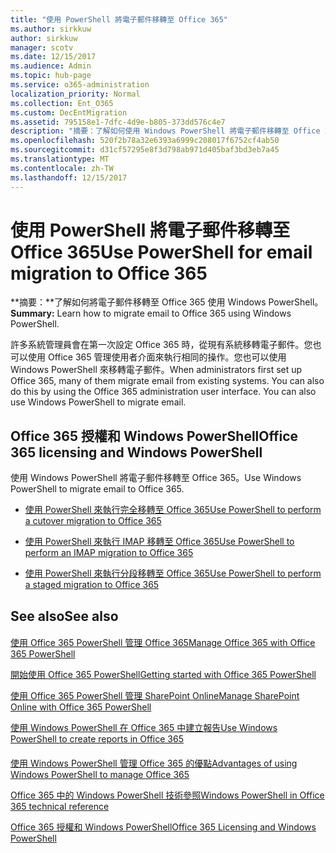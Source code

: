 ```yaml
---
title: "使用 PowerShell 將電子郵件移轉至 Office 365"
ms.author: sirkkuw
author: sirkkuw
manager: scotv
ms.date: 12/15/2017
ms.audience: Admin
ms.topic: hub-page
ms.service: o365-administration
localization_priority: Normal
ms.collection: Ent_O365
ms.custom: DecEntMigration
ms.assetid: 795158e1-7dfc-4d9e-b805-373dd576c4e7
description: "摘要：了解如何使用 Windows PowerShell 將電子郵件移轉至 Office 365。"
ms.openlocfilehash: 520f2b78a32e6393a6999c208017f6752cf4ab50
ms.sourcegitcommit: d31cf57295e8f3d798ab971d405baf3bd3eb7a45
ms.translationtype: MT
ms.contentlocale: zh-TW
ms.lasthandoff: 12/15/2017
---
```

# <a name="use-powershell-for-email-migration-to-office-365"></a><span data-ttu-id="8190b-103">使用 PowerShell 將電子郵件移轉至 Office 365</span><span class="sxs-lookup"><span data-stu-id="8190b-103">Use PowerShell for email migration to Office 365</span></span>

 <span data-ttu-id="8190b-104">**摘要：**了解如何將電子郵件移轉至 Office 365 使用 Windows PowerShell。</span><span class="sxs-lookup"><span data-stu-id="8190b-104">**Summary:** Learn how to migrate email to Office 365 using Windows PowerShell.</span></span>
  
<span data-ttu-id="8190b-p101">許多系統管理員會在第一次設定 Office 365 時，從現有系統移轉電子郵件。您也可以使用 Office 365 管理使用者介面來執行相同的操作。您也可以使用 Windows PowerShell 來移轉電子郵件。</span><span class="sxs-lookup"><span data-stu-id="8190b-p101">When administrators first set up Office 365, many of them migrate email from existing systems. You can also do this by using the Office 365 administration user interface. You can also use Windows PowerShell to migrate email.</span></span>
  
## <a name="office-365-licensing-and-windows-powershell"></a><span data-ttu-id="8190b-108">Office 365 授權和 Windows PowerShell</span><span class="sxs-lookup"><span data-stu-id="8190b-108">Office 365 licensing and Windows PowerShell</span></span>

<span data-ttu-id="8190b-109">使用 Windows PowerShell 將電子郵件移轉至 Office 365。</span><span class="sxs-lookup"><span data-stu-id="8190b-109">Use Windows PowerShell to migrate email to Office 365.</span></span> 
  
- [<span data-ttu-id="8190b-110">使用 PowerShell 來執行完全移轉至 Office 365</span><span class="sxs-lookup"><span data-stu-id="8190b-110">Use PowerShell to perform a cutover migration to Office 365</span></span>](use-powershell-to-perform-a-cutover-migration-to-office-365.md)
    
- [<span data-ttu-id="8190b-111">使用 PowerShell 來執行 IMAP 移轉至 Office 365</span><span class="sxs-lookup"><span data-stu-id="8190b-111">Use PowerShell to perform an IMAP migration to Office 365</span></span>](use-powershell-to-perform-an-imap-migration-to-office-365.md)
    
- [<span data-ttu-id="8190b-112">使用 PowerShell 來執行分段移轉至 Office 365</span><span class="sxs-lookup"><span data-stu-id="8190b-112">Use PowerShell to perform a staged migration to Office 365</span></span>](use-powershell-to-perform-a-staged-migration-to-office-365.md)
    
## <a name="see-also"></a><span data-ttu-id="8190b-113">See also</span><span class="sxs-lookup"><span data-stu-id="8190b-113">See also</span></span>

#### 

[<span data-ttu-id="8190b-114">使用 Office 365 PowerShell 管理 Office 365</span><span class="sxs-lookup"><span data-stu-id="8190b-114">Manage Office 365 with Office 365 PowerShell</span></span>](manage-office-365-with-office-365-powershell.md)
  
[<span data-ttu-id="8190b-115">開始使用 Office 365 PowerShell</span><span class="sxs-lookup"><span data-stu-id="8190b-115">Getting started with Office 365 PowerShell</span></span>](getting-started-with-office-365-powershell.md)
  
[<span data-ttu-id="8190b-116">使用 Office 365 PowerShell 管理 SharePoint Online</span><span class="sxs-lookup"><span data-stu-id="8190b-116">Manage SharePoint Online with Office 365 PowerShell</span></span>](manage-sharepoint-online-with-office-365-powershell.md)
  
[<span data-ttu-id="8190b-117">使用 Windows PowerShell 在 Office 365 中建立報告</span><span class="sxs-lookup"><span data-stu-id="8190b-117">Use Windows PowerShell to create reports in Office 365</span></span>](use-windows-powershell-to-create-reports-in-office-365.md)
#### 

[<span data-ttu-id="8190b-118">使用 Windows PowerShell 管理 Office 365 的優點</span><span class="sxs-lookup"><span data-stu-id="8190b-118">Advantages of using Windows PowerShell to manage Office 365</span></span>](http://technet.microsoft.com/library/15144a50-453e-4cd5-befd-bc6736697967.aspx)
  
[<span data-ttu-id="8190b-119">Office 365 中的 Windows PowerShell 技術參照</span><span class="sxs-lookup"><span data-stu-id="8190b-119">Windows PowerShell in Office 365 technical reference</span></span>](http://technet.microsoft.com/library/10d5c66a-7579-4319-aaa5-7a5e21d49cea.aspx)
  
[<span data-ttu-id="8190b-120">Office 365 授權和 Windows PowerShell</span><span class="sxs-lookup"><span data-stu-id="8190b-120">Office 365 Licensing and Windows PowerShell</span></span>](http://technet.microsoft.com/library/6ca0e430-f7ba-4184-becf-14c6c5c8dde5.aspx)

